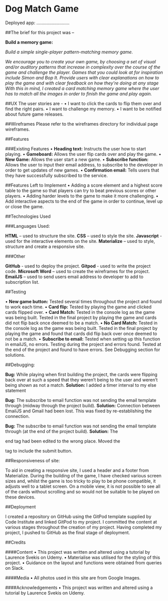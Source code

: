 # Dog Match Game

Deployed app: ……………………..

##The brief for this project was –

**Build a memory game:**

*Build a simple single-player pattern-matching memory game.*

*We encourage you to create your own game, by choosing a set of visual and/or auditory patterns that increase in complexity 
over the course of the game and challenge the player. Games that you could look at for inspiration include Simon and Bop It.
Provide users with clear explanations on how to play the game and with clear feedback on how they're doing at any stage
With this in mind, I created a card matching memory game where the user has to match all the images in order to finish the game and play again.*

##UX
The user stories are -
•	I want to click the cards to flip them over and find the right pairs.
•	I want to challenge my memory.
•	I want to be notified about future game releases.

##Wireframes
Please refer to the wireframes directory for individual page wireframes. 

##Features

###Existing Features
•	**Heading text:** Instructs the user how to start playing.
•	**Gameboard:** Allows the user flip cards over and play the game.
•	**New Game:** Allows the user start a new game.
•	**Subscribe function:** Allows the user to input their email address, to subscribe to the developer in order to get updates of new games.
•	**Confirmation email:** Tells users that they have successfully subscribed to the service. 

##Features Left to Implement
•	Adding a score element and a highest score table to the game so that players can try to beat previous scores or other players.
•	Adding harder levels to the game to make it more challenging.
•	Add interactive aspects to the end of the game in order to continue, level up or close the game. 

##Technologies Used

###Languages Used:

**HTML** – used to structure the site.
**CSS** – used to style the site.
**Javascript** - used for the interactive elements on the site.
**Materialize** – used to style, structure and create a responsive site.

###Other

**GitHub** - used to deploy the project.
**Gitpod** - used to write the project code.
**Microsoft Word** – used to create the wireframes for the project.
**EmailJS** – used to send users email address to developer to add to subscription list.

##Testing

•	**New game button:** Tested several times throughout the project and found to work each time.
•	**Card flip:** Tested by playing the game and clicked cards flipped over.
•	**Card Match:**  Tested in the console log as the game was being built. Tested in the final project by playing the game 
    and cards did not flip back once deemed to be a match.
•	**No Card Match:** Tested in the console log as the game was being built. Tested in the final project by playing the game 
    and found that cards did flip back over once deemed to not be a match.
•	**Subscribe to email:** Tested when setting up this function in emailJS, no errors. Testing during the project and errors found. 
    Tested at the end of the project and found to have errors. See Debugging section for solutions.

##Debugging:

**Bug:** While playing when first building the project, the cards were flipping back over at such a speed that they weren’t being 
        to the user and weren’t being shown as not a match.
**Solution:** I added a timer interval to my else statement 

**Bug:** The subscribe to email function was not sending the email template through (midway through the project build).
**Solution:** Connection between EmailJS and Gmail had been lost. This was fixed by re-establishing the connection.

**Bug:** The subscribe to email function was not sending the email template through (at the end of the project build).
**Solution:** The <form> end tag had been edited to the wrong place. Moved the </form> tag to include the submit button.

##Responsiveness of site:

To aid in creating a responsive site, I used a header and a footer from Materialize. 
During the building of the game, I have checked various screen sizes and, whilst the game is too tricky to play to be phone compatible, 
it adjusts well to a tablet screen. On a mobile view, it is not possible to see all of the cards without scrolling and so would not be suitable 
to be played on these devices.

##Deployment

I created a repository on GitHub using the GitPod template supplied by Code Institute and linked GitPod to my project. I committed the 
content at various stages throughout the creation of my project. 
Having completed my project, I pushed to GitHub as the final stage of deployment. 

##Credits

####Content
•	This project was written and altered using a tutorial by Laurence Svekis on Udemy. 
•	Materialise was utilised for the styling of this project.
•	Guidance on the layout and functions were obtained from queries on Slack.

####Media
•	All photos used in this site are from Google Images.

####Acknowledgements
•	This project was written and altered using a tutorial by Laurence Svekis on Udemy. 

 


